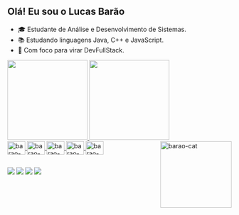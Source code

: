 ## Olá! Eu sou o Lucas Barão

- 🎓 Estudante de Análise e Desenvolvimento de Sistemas.
- 📚 Estudando linguagens Java, C++ e JavaScript.
- 🚀 Com foco para virar DevFullStack.

<div>
  <a href= "https://github.com/baraolucas">
  <img height="180em" src="https://github-readme-stats.vercel.app/api?username=baraolucas&show_icons=true&theme=dark"/>
  <img height="180em" src="https://github-readme-stats.vercel.app/api/top-langs/?username=baraolucas&layout=compact&theme=dark"/>
</div>

<div>
  <img align="center" alt="barao-Js" height="30" width="40" src="https://cdn.jsdelivr.net/gh/devicons/devicon/icons/javascript/javascript-original.svg">
  <img align="center" alt="barao-css" height="30" width="40" src="https://cdn.jsdelivr.net/gh/devicons/devicon/icons/css3/css3-original-wordmark.svg">
  <img align="center" alt="barao-html" height="30" width="40" src="https://cdn.jsdelivr.net/gh/devicons/devicon/icons/html5/html5-original-wordmark.svg">
  <img align="center" alt="barao-Java" height="30" width="40" src="https://cdn.jsdelivr.net/gh/devicons/devicon/icons/java/java-original-wordmark.svg">
  <img align="center" alt="barao-cplusplus" height="30" width="40" src="https://cdn.jsdelivr.net/gh/devicons/devicon/icons/cplusplus/cplusplus-original.svg">
  <img align="right" alt="barao-cat" height="150" width="160" src="https://cdn.discordapp.com/attachments/1087181104353652786/1150792208300134460/cd5e4addaf04cf831ee880386125c278.gif">
</div>

  ##

<div>
  <a href="mailto:lucasbarao2004@gmail.com" target="_blank"><img src="https://img.shields.io/badge/Gmail-D14836?style=for-the-badge&logo=gmail&logoColor=white" target="_blanck"></a>
  <a href="https://www.instagram.com/ls.barao/" target="_blank"><img src="https://img.shields.io/badge/Instagram-E4405F?style=for-the-badge&logo=instagram&logoColor=white" target="_blanck"></a>
  <a href="https://www.linkedin.com/in/lucas-barao-164218229/" target="_blank"><img src="https://img.shields.io/badge/LinkedIn-0077B5?style=for-the-badge&logo=linkedin&logoColor=white" target="_blanck"></a>
  <a href="https://www.youtube.com/channel/UCfMX6Qs1kMjT7ogCIXmE1pQ" target="_blank"><img src="https://img.shields.io/badge/YouTube-FF0000?style=for-the-badge&logo=youtube&logoColor=white" target="_blanck"></a>
</div>
  
